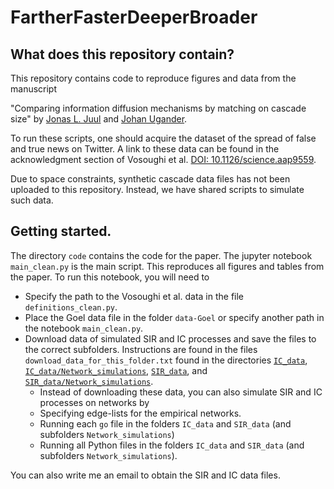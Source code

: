 # FartherFasterDeeperBroader

## What does this repository contain?
This repository contains code to reproduce figures and data from the manuscript

"Comparing information diffusion mechanisms by matching on cascade size"
by [Jonas L. Juul](https://people.cam.cornell.edu/jsj85/) and [Johan Ugander](https://web.stanford.edu/~jugander/).

To run these scripts, one should acquire the dataset of the spread of false and true news on Twitter. A link to these data can be found in the acknowledgment section of Vosoughi et al. [DOI: 10.1126/science.aap9559](https://science.sciencemag.org/content/359/6380/1146).

Due to space constraints, synthetic cascade data files has not been uploaded to this repository. Instead, we have shared scripts to simulate such data.

## Getting started.
The directory `code` contains the code for the paper. 
The jupyter notebook `main_clean.py` is the main script. This reproduces all figures and tables from the paper. To run this notebook, you will need to 

* Specify the path to the Vosoughi et al. data in the file `definitions_clean.py`. 
* Place the Goel data file in the folder `data-Goel` or specify another path in the notebook `main_clean.py`.
* Download data of simulated SIR and IC processes and save the files to the correct subfolders. Instructions are found in the files `download_data_for_this_folder.txt` found in the directories [`IC_data`](https://github.com/jonassjuul/FartherFasterDeeperBroader/tree/main/code/IC_data), [`IC_data/Network_simulations`](https://github.com/jonassjuul/FartherFasterDeeperBroader/tree/main/code/IC_data/Network_simulations), [`SIR_data`](https://github.com/jonassjuul/FartherFasterDeeperBroader/tree/main/code/SIR_data), and [`SIR_data/Network_simulations`](https://github.com/jonassjuul/FartherFasterDeeperBroader/tree/main/code/SIR_data/Network_simulations).
  * Instead of downloading these data, you can also simulate SIR and IC processes on networks by
   * Specifying edge-lists for the empirical networks.
   * Running each `go` file in the folders `IC_data` and `SIR_data` (and subfolders `Network_simulations`)
   * Running all Python files in the folders `IC_data` and `SIR_data` (and subfolders `Network_simulations`).

You can also write me an email to obtain the SIR and IC data files.
